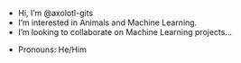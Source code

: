 - Hi, I’m @axolotl-gits
- I’m interested in Animals and Machine Learning.
- I’m looking to collaborate on Machine Learning projects...
<!-- Email: kushagra.email@pm.me-->
- Pronouns: He/Him

<!---
axolotl-gits/axolotl-gits is a ✨ special ✨ repository because its `README.md` (this file) appears on your GitHub profile.
You can click the Preview link to take a look at your changes.
--->
